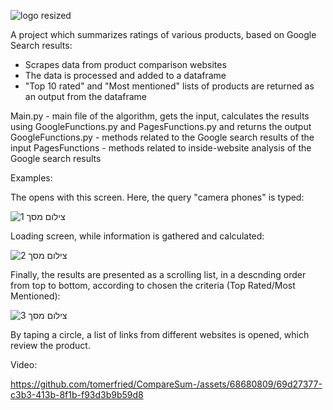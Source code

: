 
![logo resized](https://github.com/tomerfried/CompareSum-/assets/68680809/1fdc40ab-f513-4c8d-a84e-208a8927207f)

A project which summarizes ratings of various products, based on Google Search results:

- Scrapes data from product comparison websites
- The data is processed and added to a dataframe
- "Top 10 rated" and "Most mentioned" lists of products are returned as an output from the dataframe

Main.py - main file of the algorithm, gets the input, calculates the results using GoogleFunctions.py and PagesFunctions.py and returns the output
GoogleFunctions.py - methods related to the Google search results of the input
PagesFunctions - methods related to inside-website analysis of the Google search results

Examples:

The opens with this screen. Here, the query "camera phones" is typed:

![צילום מסך 1](https://github.com/tomerfried/CompareSum-/assets/68680809/54c9e989-3790-4616-8fd2-a60e3f4d098f)

Loading screen, while information is gathered and calculated:

![צילום מסך 2](https://github.com/tomerfried/CompareSum-/assets/68680809/175a0af1-5fea-4ca8-8e07-e3a917f89d7f)

Finally, the results are presented as a scrolling list, in a descnding order from top to bottom, according to chosen the criteria (Top Rated/Most Mentioned):

![צילום מסך 3](https://github.com/tomerfried/CompareSum-/assets/68680809/d7d8c1f0-04fb-476a-9e49-397f98f8a316)

By taping a circle, a list of links from different websites is opened, which review the product.

Video:

https://github.com/tomerfried/CompareSum-/assets/68680809/69d27377-c3b3-413b-8f1b-f93d3b9b59d8



